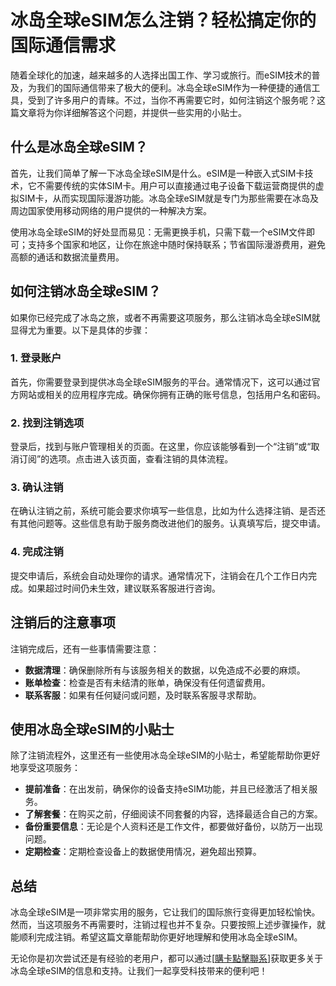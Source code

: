 # 冰岛全球eSIM怎么注销？轻松搞定你的国际通信需求

随着全球化的加速，越来越多的人选择出国工作、学习或旅行。而eSIM技术的普及，为我们的国际通信带来了极大的便利。冰岛全球eSIM作为一种便捷的通信工具，受到了许多用户的青睐。不过，当你不再需要它时，如何注销这个服务呢？这篇文章将为你详细解答这个问题，并提供一些实用的小贴士。

## 什么是冰岛全球eSIM？

首先，让我们简单了解一下冰岛全球eSIM是什么。eSIM是一种嵌入式SIM卡技术，它不需要传统的实体SIM卡。用户可以直接通过电子设备下载运营商提供的虚拟SIM卡，从而实现国际漫游功能。冰岛全球eSIM就是专门为那些需要在冰岛及周边国家使用移动网络的用户提供的一种解决方案。

使用冰岛全球eSIM的好处显而易见：无需更换手机，只需下载一个eSIM文件即可；支持多个国家和地区，让你在旅途中随时保持联系；节省国际漫游费用，避免高额的通话和数据流量费用。

## 如何注销冰岛全球eSIM？

如果你已经完成了冰岛之旅，或者不再需要这项服务，那么注销冰岛全球eSIM就显得尤为重要。以下是具体的步骤：

### 1. 登录账户
首先，你需要登录到提供冰岛全球eSIM服务的平台。通常情况下，这可以通过官方网站或相关的应用程序完成。确保你拥有正确的账号信息，包括用户名和密码。

### 2. 找到注销选项
登录后，找到与账户管理相关的页面。在这里，你应该能够看到一个“注销”或“取消订阅”的选项。点击进入该页面，查看注销的具体流程。

### 3. 确认注销
在确认注销之前，系统可能会要求你填写一些信息，比如为什么选择注销、是否还有其他问题等。这些信息有助于服务商改进他们的服务。认真填写后，提交申请。

### 4. 完成注销
提交申请后，系统会自动处理你的请求。通常情况下，注销会在几个工作日内完成。如果超过时间仍未生效，建议联系客服进行咨询。

## 注销后的注意事项

注销完成后，还有一些事情需要注意：

- **数据清理**：确保删除所有与该服务相关的数据，以免造成不必要的麻烦。
- **账单检查**：检查是否有未结清的账单，确保没有任何遗留费用。
- **联系客服**：如果有任何疑问或问题，及时联系客服寻求帮助。

## 使用冰岛全球eSIM的小贴士

除了注销流程外，这里还有一些使用冰岛全球eSIM的小贴士，希望能帮助你更好地享受这项服务：

- **提前准备**：在出发前，确保你的设备支持eSIM功能，并且已经激活了相关服务。
- **了解套餐**：在购买之前，仔细阅读不同套餐的内容，选择最适合自己的方案。
- **备份重要信息**：无论是个人资料还是工作文件，都要做好备份，以防万一出现问题。
- **定期检查**：定期检查设备上的数据使用情况，避免超出预算。

## 总结

冰岛全球eSIM是一项非常实用的服务，它让我们的国际旅行变得更加轻松愉快。然而，当这项服务不再需要时，注销过程也并不复杂。只要按照上述步骤操作，就能顺利完成注销。希望这篇文章能帮助你更好地理解和使用冰岛全球eSIM。

无论你是初次尝试还是有经验的老用户，都可以通过[[購卡點擊聯系](https://t.me/s/esim1088)]获取更多关于冰岛全球eSIM的信息和支持。让我们一起享受科技带来的便利吧！